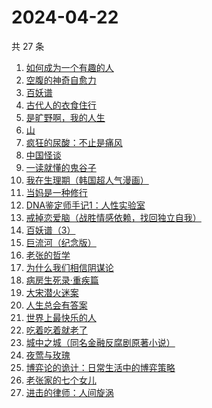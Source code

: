 # 2024-04-22

共 27 条

<!-- BEGIN WEREAD -->
<!-- 最后更新时间 2024-04-22 14:01:12 +0800 -->
1. [如何成为一个有趣的人](https://weread.qq.com/web/bookDetail/d9f327b05ddc12d9f708421)
1. [空腹的神奇自愈力](https://weread.qq.com/web/bookDetail/38232ef0813ab8bd6g016b5b)
1. [百妖谱](https://weread.qq.com/web/bookDetail/0803206071e91694080b9d4)
1. [古代人的衣食住行](https://weread.qq.com/web/bookDetail/6ba32080813ab8b82g014a38)
1. [是旷野啊，我的人生](https://weread.qq.com/web/bookDetail/7f532ef0813ab8bb3g011cc5)
1. [山](https://weread.qq.com/web/bookDetail/ac132cd071a2727bac1b359)
1. [疯狂的尿酸：不止是痛风](https://weread.qq.com/web/bookDetail/33332fb0813ab864fg0184fc)
1. [中国怪谈](https://weread.qq.com/web/bookDetail/8c132e40813ab89c4g011749)
1. [一读就懂的鬼谷子](https://weread.qq.com/web/bookDetail/22c32540813ab8bf2g012457)
1. [我在生理期（韩国超人气漫画）](https://weread.qq.com/web/bookDetail/a6732370813ab8bb3g012206)
1. [当妈是一种修行](https://weread.qq.com/web/bookDetail/4c732900813ab8bc5g016a80)
1. [DNA鉴定师手记1：人性实验室](https://weread.qq.com/web/bookDetail/4a6329a0813ab8bd3g0142b8)
1. [戒掉恋爱脑（战胜情感依赖，找回独立自我）](https://weread.qq.com/web/bookDetail/711326f0813ab7f96g0131fa)
1. [百妖谱（3）](https://weread.qq.com/web/bookDetail/5fc32b407259846e5fc6da9)
1. [巨流河（纪念版）](https://weread.qq.com/web/bookDetail/ba332610813ab8bc9g0147d4)
1. [老张的哲学](https://weread.qq.com/web/bookDetail/c8032250727ab1b0c80934c)
1. [为什么我们相信阴谋论](https://weread.qq.com/web/bookDetail/5da32ca0813ab8bc3g015a3c)
1. [病房生死录·重疾篇](https://weread.qq.com/web/bookDetail/d5c32f70813ab8b7bg011117)
1. [大宋潜火迷案](https://weread.qq.com/web/bookDetail/b7f32560813ab8b31g013dd1)
1. [人生总会有答案](https://weread.qq.com/web/bookDetail/e1c32810813ab89bcg0125fc)
1. [世界上最快乐的人](https://weread.qq.com/web/bookDetail/23a32e80724ad34c23a600b)
1. [吃着吃着就老了](https://weread.qq.com/web/bookDetail/a0b32400813ab8babg0111ca)
1. [城中之城（同名金融反腐剧原著小说）](https://weread.qq.com/web/bookDetail/0fc32ea0813ab6c13g012065)
1. [夜莺与玫瑰](https://weread.qq.com/web/bookDetail/41932a8071c3a930419f195)
1. [博弈论的诡计：日常生活中的博弈策略](https://weread.qq.com/web/bookDetail/a3b320807187b502a3b801c)
1. [老张家的七个女儿](https://weread.qq.com/web/bookDetail/12332100813ab8b6cg0155cf)
1. [进击的律师：人间旋涡](https://weread.qq.com/web/bookDetail/1aa32310813ab8b4ag0163db)
<!-- END WEREAD -->